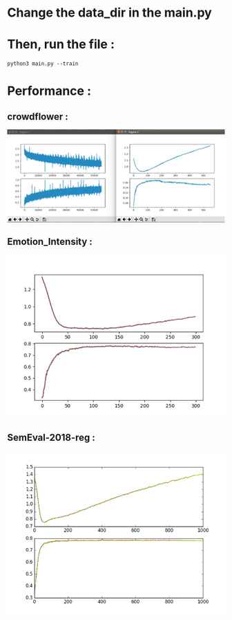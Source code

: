 # Change the data_dir in the main.py

# Then, run the file :
	python3 main.py --train



# Performance : 

## crowdflower :
![Loss and Accuracy for validation set](tensorflow_code_crowdflower/Valid.png "Loss and Accuracy for validation set")

## Emotion_Intensity :
![Loss and Accuracy for validation set](tensorflow_code_Emotion_Intensity/Valid.png "Loss and Accuracy for validation set")

## SemEval-2018-reg :
![Loss and Accuracy for validation set](tensorflow_code_SemEval-2018/Valid.png "Loss and Accuracy for validation set")